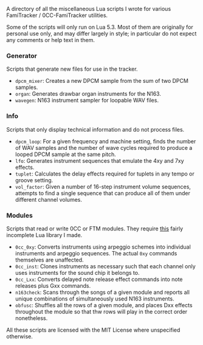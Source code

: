 A directory of all the miscellaneous Lua scripts I wrote for various FamiTracker / 0CC-FamiTracker utilities.

Some of the scripts will only run on Lua 5.3. Most of them are originally for personal use only, and may differ largely in style; in particular do not expect any comments or help text in them.

### Generator

Scripts that generate new files for use in the tracker.

- `dpcm_mixer`: Creates a new DPCM sample from the sum of two DPCM samples.
- `organ`: Generates drawbar organ instruments for the N163.
- `wavegen`: N163 instrument sampler for loopable WAV files.

### Info

Scripts that only display technical information and do not process files.

- `dpcm_loop`: For a given frequency and machine setting, finds the number of WAV samples and the number of wave cycles required to produce a looped DPCM sample at the same pitch.
- `lfo`: Generates instrument sequences that emulate the 4xy and 7xy effects.
- `tuplet`: Calculates the delay effects required for tuplets in any tempo or groove setting.
- `vol_factor`: Given a number of 16-step instrument volume sequences, attempts to find a single sequence that can produce all of them under different channel volumes.

### Modules

Scripts that read or write 0CC or FTM modules. They require [this](https://github.com/HertzDevil/luaFTM) fairly incomplete Lua library I made.

- `0cc_0xy`: Converts instruments using arpeggio schemes into individual instruments and arpeggio sequences. The actual `0xy` commands themselves are unaffected.
- `0cc_inst`: Clones instruments as necessary such that each channel only uses instruments for the sound chip it belongs to.
- `0cc_Lxx`: Converts delayed note release effect commands into note releases plus Gxx commands.
- `n163check`: Scans through the songs of a given module and reports all unique combinations of simultaneously used N163 instruments.
- `obfusc`: Shuffles all the rows of a given module, and places Dxx effects throughout the module so that thw rows will play in the correct order nonetheless.

All these scripts are licensed with the MIT License where unspecified otherwise.